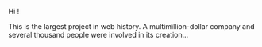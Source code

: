 Hi !

This is the largest project in web history. A multimillion-dollar company and several thousand people were involved in its creation...
